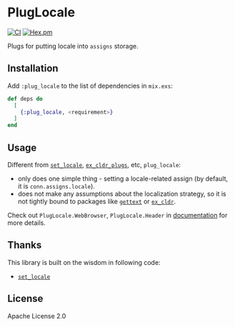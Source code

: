# PlugLocale

[![CI](https://github.com/cozy-elixir/plug_locale/actions/workflows/ci.yml/badge.svg)](https://github.com/cozy-elixir/plug_locale/actions/workflows/ci.yml)
[![Hex.pm](https://img.shields.io/hexpm/v/plug_locale.svg)](https://hex.pm/packages/plug_locale)

Plugs for putting locale into `assigns` storage.

## Installation

Add `:plug_locale` to the list of dependencies in `mix.exs`:

```elixir
def deps do
  [
    {:plug_locale, <requirement>}
  ]
end
```

## Usage

Different from [`set_locale`](https://hex.pm/packages/set_locale), [`ex_cldr_plugs`](https://hex.pm/packages/ex_cldr_plugs), etc, `plug_locale`:

- only does one simple thing - setting a locale-related assign (by default, it is `conn.assigns.locale`).
- does not make any assumptions about the localization strategy, so it is not tightly bound to packages like [`gettext`](https://hex.pm/packages/gettext) or [`ex_cldr`](https://hex.pm/packages/ex_cldr).

Check out `PlugLocale.WebBrowser`, `PlugLocale.Header` in [documentation](https://hexdocs.pm/plug_locale) for more details.

## Thanks

This library is built on the wisdom in following code:

- [`set_locale`](https://hex.pm/packages/set_locale)

## License

Apache License 2.0
